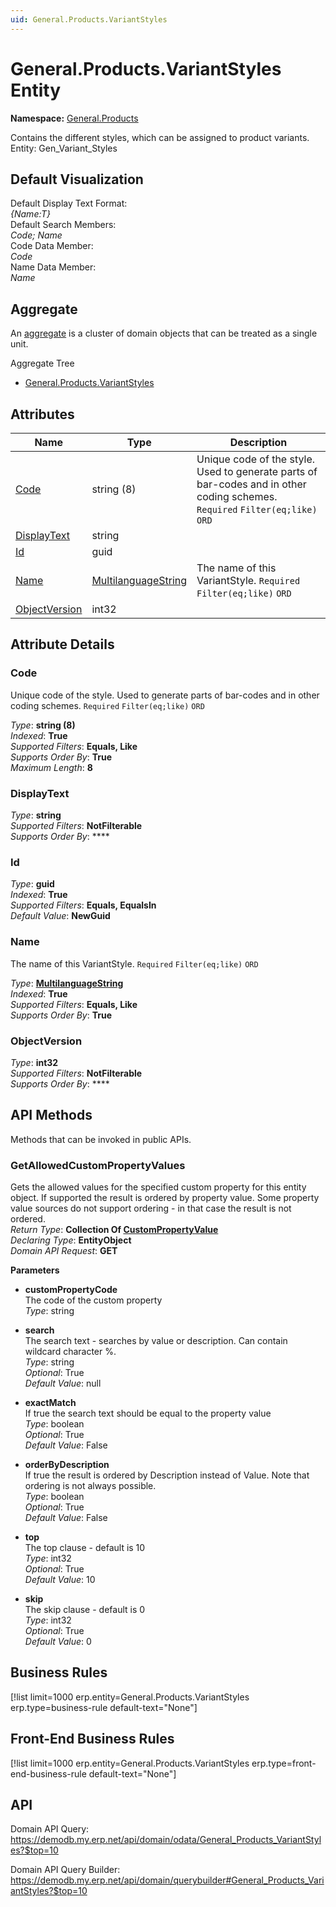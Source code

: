 ```yaml
---
uid: General.Products.VariantStyles
---
```

# General.Products.VariantStyles Entity

**Namespace:** [General.Products](General.Products.md)  

Contains the different styles, which can be assigned to product variants. Entity: Gen_Variant_Styles

## Default Visualization
Default Display Text Format:  
_{Name:T}_  
Default Search Members:  
_Code; Name_  
Code Data Member:  
_Code_  
Name Data Member:  
_Name_  

## Aggregate
An [aggregate](https://docs.erp.net/tech/advanced/concepts/aggregates.html) is a cluster of domain objects that can be treated as a single unit.  

Aggregate Tree  
* [General.Products.VariantStyles](General.Products.VariantStyles.md)  

## Attributes

| Name | Type | Description |
| ---- | ---- | --- |
| [Code](General.Products.VariantStyles.md#code) | string (8) | Unique code of the style. Used to generate parts of bar-codes and in other coding schemes. `Required` `Filter(eq;like)` `ORD` 
| [DisplayText](General.Products.VariantStyles.md#displaytext) | string |  
| [Id](General.Products.VariantStyles.md#id) | guid |  
| [Name](General.Products.VariantStyles.md#name) | [MultilanguageString](../data-types.md#multilanguagestring) | The name of this VariantStyle. `Required` `Filter(eq;like)` `ORD` 
| [ObjectVersion](General.Products.VariantStyles.md#objectversion) | int32 |  


## Attribute Details

### Code

Unique code of the style. Used to generate parts of bar-codes and in other coding schemes. `Required` `Filter(eq;like)` `ORD`

_Type_: **string (8)**  
_Indexed_: **True**  
_Supported Filters_: **Equals, Like**  
_Supports Order By_: **True**  
_Maximum Length_: **8**  

### DisplayText

_Type_: **string**  
_Supported Filters_: **NotFilterable**  
_Supports Order By_: ****  

### Id

_Type_: **guid**  
_Indexed_: **True**  
_Supported Filters_: **Equals, EqualsIn**  
_Default Value_: **NewGuid**  

### Name

The name of this VariantStyle. `Required` `Filter(eq;like)` `ORD`

_Type_: **[MultilanguageString](../data-types.md#multilanguagestring)**  
_Indexed_: **True**  
_Supported Filters_: **Equals, Like**  
_Supports Order By_: **True**  

### ObjectVersion

_Type_: **int32**  
_Supported Filters_: **NotFilterable**  
_Supports Order By_: ****  


## API Methods

Methods that can be invoked in public APIs.

### GetAllowedCustomPropertyValues

Gets the allowed values for the specified custom property for this entity object.              If supported the result is ordered by property value. Some property value sources do not support ordering - in that case the result is not ordered.  
_Return Type_: **Collection Of [CustomPropertyValue](../data-types.md#general.custompropertyvalue)**  
_Declaring Type_: **EntityObject**  
_Domain API Request_: **GET**  

**Parameters**  
  * **customPropertyCode**  
    The code of the custom property  
    _Type_: string  

  * **search**  
    The search text - searches by value or description. Can contain wildcard character %.  
    _Type_: string  
     _Optional_: True  
    _Default Value_: null  

  * **exactMatch**  
    If true the search text should be equal to the property value  
    _Type_: boolean  
     _Optional_: True  
    _Default Value_: False  

  * **orderByDescription**  
    If true the result is ordered by Description instead of Value. Note that ordering is not always possible.  
    _Type_: boolean  
     _Optional_: True  
    _Default Value_: False  

  * **top**  
    The top clause - default is 10  
    _Type_: int32  
     _Optional_: True  
    _Default Value_: 10  

  * **skip**  
    The skip clause - default is 0  
    _Type_: int32  
     _Optional_: True  
    _Default Value_: 0  



## Business Rules

[!list limit=1000 erp.entity=General.Products.VariantStyles erp.type=business-rule default-text="None"]

## Front-End Business Rules

[!list limit=1000 erp.entity=General.Products.VariantStyles erp.type=front-end-business-rule default-text="None"]

## API

Domain API Query:
<https://demodb.my.erp.net/api/domain/odata/General_Products_VariantStyles?$top=10>

Domain API Query Builder:
<https://demodb.my.erp.net/api/domain/querybuilder#General_Products_VariantStyles?$top=10>

